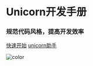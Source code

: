 
# **Unicorn开发手册**

### 规范代码风格，提高开发效率


[快速开始](./content/start/description.md)
[unicorn助手](./content/start/quickStart.md)

![color](#FFFFFF)
